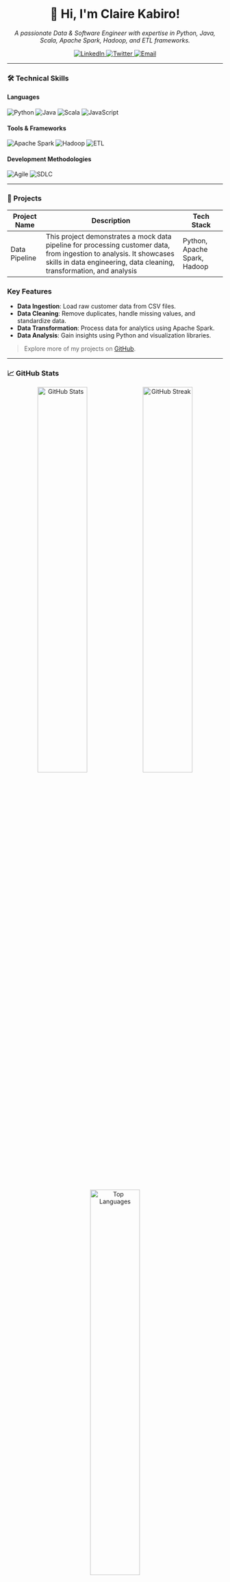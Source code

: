 <h1 align="center">👋 Hi, I'm Claire Kabiro! </h1>
<p align="center">
  <em>A passionate Data & Software Engineer with expertise in Python, Java, Scala, Apache Spark, Hadoop, and ETL frameworks.</em>
</p>

<div align="center">
  <a href="https://linkedin.com/in/your-linkedin">
    <img src="https://img.shields.io/badge/LinkedIn-0077B5?logo=linkedin&logoColor=white" alt="LinkedIn"/>
  </a>
  <a href="https://twitter.com/your-twitter">
    <img src="https://img.shields.io/badge/Twitter-1DA1F2?logo=twitter&logoColor=white" alt="Twitter"/>
  </a>
  <a href="mailto:your-clairekabiro05@gmail.com">
    <img src="https://img.shields.io/badge/Email-D14836?logo=gmail&logoColor=white" alt="Email"/>
  </a>
</div>

---

### 🛠️ Technical Skills

#### Languages
<p>
  <img src="https://img.shields.io/badge/Python-3670A0?logo=python&logoColor=ffdd54" alt="Python"/>
  <img src="https://img.shields.io/badge/Java-ED8B00?logo=java&logoColor=white" alt="Java"/>
  <img src="https://img.shields.io/badge/Scala-DC322F?logo=scala&logoColor=white" alt="Scala"/>
  <img src="https://img.shields.io/badge/JavaScript-F7DF1E?logo=javascript&logoColor=black" alt="JavaScript"/>
</p>

#### Tools & Frameworks
<p>
  <img src="https://img.shields.io/badge/Apache%20Spark-E25A1C?logo=apache-spark&logoColor=white" alt="Apache Spark"/>
  <img src="https://img.shields.io/badge/Hadoop-66CCFF?logo=apache-hadoop&logoColor=white" alt="Hadoop"/>
  <img src="https://img.shields.io/badge/ETL%20Frameworks-blue" alt="ETL"/>
</p>

#### Development Methodologies
<p>
  <img src="https://img.shields.io/badge/Agile-0078D7?logo=agile&logoColor=white" alt="Agile"/>
  <img src="https://img.shields.io/badge/Software%20Development%20Life%20Cycle-black" alt="SDLC"/>
</p>

---

### 🚀 Projects

| Project Name      | Description                                                                                                                    |Tech Stack                                |
|-------------------|--------------------------------------------------------------------------------------------------------------------------------| -------------------------------------------|
| Data Pipeline  |This project demonstrates a mock data pipeline for processing customer data, from ingestion to analysis. It showcases skills in data engineering, data cleaning, transformation, and analysis| Python, Apache Spark, Hadoop |


### Key Features
- **Data Ingestion**: Load raw customer data from CSV files.
- **Data Cleaning**: Remove duplicates, handle missing values, and standardize data.
- **Data Transformation**: Process data for analytics using Apache Spark.
- **Data Analysis**: Gain insights using Python and visualization libraries.


> Explore more of my projects on [GitHub](https://github.com/your-username?tab=repositories).

---

### 📈 GitHub Stats

<div align="center">
  <img src="https://github-readme-stats.vercel.app/api?username=ckabiro&show_icons=true&theme=radical" alt="GitHub Stats" width="48%" />
  <img src="https://github-readme-streak-stats.herokuapp.com?user=ckabiro&theme=radical" alt="GitHub Streak" width="48%" />
  <img src="https://github-readme-stats.vercel.app/api/top-langs/?username=ckabiro&layout=compact&theme=radical" alt="Top Languages" width="48%" />
</div>

---

### 🌱 Currently Learning
- **Machine Learning**: Expanding my data science skills for deeper insights.
- **Cloud Computing**: Exploring tools like AWS and Google Cloud for big data processing.

### 📫 How to Reach Me
- LinkedIn: [www.linkedin.com/in/claire-kabiro-87074821a](https://linkedin.com/in/your-linkedin)
- Email: [clairekabiro05@gmail.com](mailto:your-email@example.com)

---

<div align="center">
  <em>“Data is the oil of the 21st century, and analytics is the combustion engine.”</em>
</div>
